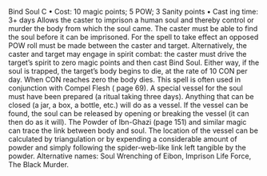 Bind Soul C
• Cost:  10 magic points;  5 POW; 3 Sanity points
•
 Cast
ing time: 3+ days 
Allows the caster to imprison a human soul and thereby 
control or murder the body from which the soul came. The 
caster must be able to find the soul before it can be imprisoned.
For the spell to take effect an opposed POW roll must 
be made between the caster and target. Alternatively, the 
caster and target may engage in spirit combat: the caster 
must drive the target’s spirit to zero magic points and 
then cast Bind Soul. Either way, if the soul is trapped, 
the target’s body begins to die, at the rate of 10 CON per 
day. When CON reaches zero the body dies. This spell is 
often used in conjunction with Compel Flesh ( page 69).
A special vessel for the soul must have been prepared (a 
ritual taking three days). Anything that can be closed (a 
jar, a box, a bottle, etc.) will do as a vessel. If the vessel can 
be found, the soul can be released by opening or breaking 
the vessel (it can then do as it will).
The Powder of Ibn-Ghazi (page 151) and similar magic 
can trace the link between body and soul. The location 
of the vessel can be calculated by triangulation or by 
expending a considerable amount of powder and simply 
following the spider-web-like link left tangible by the 
powder.
Alternative names: Soul Wrenching of Eibon, Imprison Life 
Force, The Black Murder.

